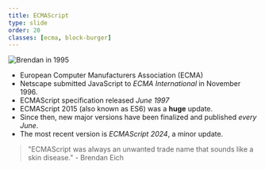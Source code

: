 ```yaml
---
title: ECMAScript 
type: slide
order: 20
classes: [ecma, block-burger]
---
```


![Brendan in 1995](./images/brendan-eich-1995.jpg)


- European Computer Manufacturers Association (ECMA)
- Netscape submitted JavaScript to *ECMA International* in November 1996.
- ECMAScript specification released *June 1997*
- ECMAScript 2015 (also known as ES6) was a **huge** update.
- Since then, new major versions have been finalized and published *every June*.
- The most recent version is *ECMAScript 2024*, a minor update.

> "ECMAScript was always an unwanted trade name that sounds like a skin disease." - Brendan Eich

